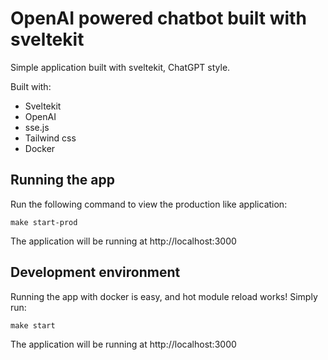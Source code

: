 # OpenAI powered chatbot built with sveltekit

Simple application built with sveltekit, ChatGPT style.

Built with:
- Sveltekit
- OpenAI
- sse.js 
- Tailwind css
- Docker

## Running the app

Run the following command to view the production like application:
```
make start-prod
```
The application will be running at http://localhost:3000

## Development environment

Running the app with docker is easy, and hot module reload works! 
Simply run:
```
make start
```
The application will be running at http://localhost:3000

